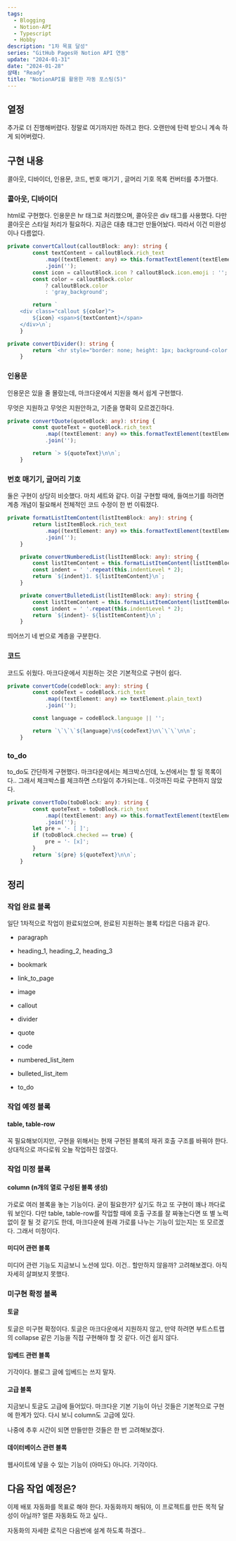 ```yaml
---
tags:
  - Blogging
  - Notion-API
  - Typescript
  - Hobby
description: "1차 목표 달성"
series: "GitHub Pages와 Notion API 연동"
update: "2024-01-31"
date: "2024-01-28"
상태: "Ready"
title: "NotionAPI를 활용한 자동 포스팅(5)"
---
```

## 열정

추가로 더 진행해버렸다. 정말로 여기까지만 하려고 한다. 오랜만에 탄력 받으니 계속 하게 되어버렸다. 

## 구현 내용

콜아웃, 디바이더, 인용문, 코드, 번호 매기기 , 글머리 기호 목록 컨버터를 추가했다. 

### 콜아웃, 디바이더

html로 구현했다. 인용문은 hr 태그로 처리했으며, 콜아웃은 div 태그를 사용했다. 다만 콜아웃은 스타일 처리가 필요하다. 지금은 대충 태그만 만들어놨다. 따라서 이건 미완성이나 다름없다. 

```typescript
private convertCallout(calloutBlock: any): string {
        const textContent = calloutBlock.rich_text
            .map((textElement: any) => this.formatTextElement(textElement))
            .join('');
        const icon = calloutBlock.icon ? calloutBlock.icon.emoji : '';
        const color = calloutBlock.color
            ? calloutBlock.color
            : 'gray_background';

        return `
    <div class="callout ${color}">
        ${icon} <span>${textContent}</span>
    </div>\n`;
    }

private convertDivider(): string {
        return `<hr style="border: none; height: 1px; background-color: #e0e0e0; margin: 16px 0;" />\n`;
    }
```

### 인용문

인용문은 있을 줄 몰랐는데, 마크다운에서 지원을 해서 쉽게 구현했다. 

무엇은 지원하고 무엇은 지원안하고, 기준을 명확히 모르겠긴하다. 

```typescript
private convertQuote(quoteBlock: any): string {
        const quoteText = quoteBlock.rich_text
            .map((textElement: any) => this.formatTextElement(textElement))
            .join('');

        return `> ${quoteText}\n\n`;
    }
```

### 번호 매기기, 글머리 기호 

둘은 구현이 상당히 비슷했다. 마치 세트와 같다. 이걸 구현할 때에, 들여쓰기를 하려면 계층 개념이 필요해서 전체적인 코드 수정이 한 번 이뤄졌다. 

```typescript
private formatListItemContent(listItemBlock: any): string {
        return listItemBlock.rich_text
            .map((textElement: any) => this.formatTextElement(textElement))
            .join('');
    }

    private convertNumberedList(listItemBlock: any): string {
        const listItemContent = this.formatListItemContent(listItemBlock);
        const indent = ' '.repeat(this.indentLevel * 2);
        return `${indent}1. ${listItemContent}\n`;
    }

    private convertBulletedList(listItemBlock: any): string {
        const listItemContent = this.formatListItemContent(listItemBlock);
        const indent = ' '.repeat(this.indentLevel * 2);
        return `${indent}- ${listItemContent}\n`;
    }
```

띄어쓰기 네 번으로 계층을 구분한다. 

### 코드 

코드도 쉬웠다. 마크다운에서 지원하는 것은 기본적으로 구현이 쉽다. 

```typescript
private convertCode(codeBlock: any): string {
        const codeText = codeBlock.rich_text
            .map((textElement: any) => textElement.plain_text)
            .join('');

        const language = codeBlock.language || '';

        return `\`\`\`${language}\n${codeText}\n\`\`\`\n\n`;
    }
```

### to_do

to_do도 간단하게 구현했다. 마크다운에서는 체크박스인데, 노션에서는 할 일 목록이다.. 그래서 체크박스를 체크하면 스타일이 추가되는데.. 이것까진 따로 구현하지 않았다. 

```typescript
private convertToDo(toDoBlock: any): string {
        const quoteText = toDoBlock.rich_text
            .map((textElement: any) => this.formatTextElement(textElement))
            .join('');
        let pre = '- [ ]';
        if (toDoBlock.checked == true) {
            pre = '- [x]';
        }
        return `${pre} ${quoteText}\n\n`;
    }
```

## 정리 

### 작업 완료 블록

일단 1차적으로 작업이 완료되었으며, 완료된 지원하는 블록 타입은 다음과 같다. 

- paragraph

- heading_1, heading_2, heading_3

- bookmark

- link_to_page

- image

- callout

- divider

- quote

- code

- numbered_list_item

- bulleted_list_item

- to_do

### 작업 예정 블록

#### table, table-row

꼭 필요해보이지만, 구현을 위해서는 현재 구현된 블록의 재귀 호출 구조를 바꿔야 한다. 상대적으로 까다로워 오늘 작업하진 않겠다. 

### 작업 미정 블록

#### column (n개의 열로 구성된 블록 생성)

가로로 여러 블록을 놓는 기능이다. 굳이 필요한가? 싶기도 하고 또 구현이 꽤나 까다로워 보인다. 다만 table, table-row를 작업할 때에 호출 구조를 잘 짜놓는다면 또 별 노력 없이 잘 될 것 같기도 한데, 마크다운에 원래 가로를 나누는 기능이 있는지는 또 모르겠다. 그래서 미정이다. 

#### 미디어 관련 블록

미디어 관련 기능도 지금보니 노션에 있다. 이건.. 할만하지 않을까? 고려해보겠다. 아직 자세히 살펴보지 못했다. 

### 미구현 확정 블록

#### 토글

토글은 미구현 확정이다. 토글은 마크다운에서 지원하지 않고, 만약 하려면 부트스트랩의 collapse 같은 기능을 직접 구현해야 할 것 같다. 이건 쉽지 않다. 

#### 임베드 관련 블록

기각이다. 블로그 글에 임베드는 쓰지 말자. 

#### 고급 블록

지금보니 토글도 고급에 들어있다. 마크다운 기본 기능이 아닌 것들은 기본적으로 구현에 한계가 있다. 다시 보니 column도 고급에 있다. 

나중에 추후 시간이 되면 만들만한 것들은 한 번 고려해보겠다. 

#### 데이터베이스 관련 블록

웹사이트에 넣을 수 있는 기능이 (아마도) 아니다. 기각이다. 

## 다음 작업 예정은? 

이제 배포 자동화를 목표로 해야 한다. 자동화까지 해둬야, 이 프로젝트를 만든 목적 달성이 아닐까? 얼른 자동화도 하고 싶다..

자동화의 자세한 로직은 다음번에 설계 하도록 하겠다.. 

